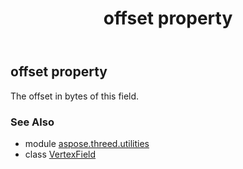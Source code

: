 ﻿---
title: offset property
second_title: Aspose.3D for Python via .NET API References
description: 
type: docs
weight: 70
url: /python-net/aspose.threed.utilities/vertexfield/offset/
is_root: false
---

## offset property


The offset in bytes of this field.

### See Also
* module [aspose.threed.utilities](../../)
* class [VertexField](/3d/python-net/aspose.threed.utilities/vertexfield)
